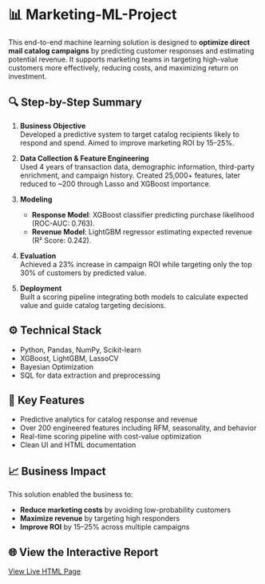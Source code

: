 # 📊 Marketing-ML-Project

This end-to-end machine learning solution is designed to **optimize direct mail catalog campaigns** by predicting customer responses and estimating potential revenue. It supports marketing teams in targeting high-value customers more effectively, reducing costs, and maximizing return on investment.

## 🔍 Step-by-Step Summary

1. **Business Objective**  
   Developed a predictive system to target catalog recipients likely to respond and spend. Aimed to improve marketing ROI by 15–25%.

2. **Data Collection & Feature Engineering**  
   Used 4 years of transaction data, demographic information, third-party enrichment, and campaign history. Created 25,000+ features, later reduced to ~200 through Lasso and XGBoost importance.

3. **Modeling**  
   - **Response Model**: XGBoost classifier predicting purchase likelihood (ROC-AUC: 0.763).  
   - **Revenue Model**: LightGBM regressor estimating expected revenue (R² Score: 0.242).

4. **Evaluation**  
   Achieved a 23% increase in campaign ROI while targeting only the top 30% of customers by predicted value.

5. **Deployment**  
   Built a scoring pipeline integrating both models to calculate expected value and guide catalog targeting decisions.

## ⚙️ Technical Stack

- Python, Pandas, NumPy, Scikit-learn  
- XGBoost, LightGBM, LassoCV  
- Bayesian Optimization  
- SQL for data extraction and preprocessing

## 🚀 Key Features

- Predictive analytics for catalog response and revenue  
- Over 200 engineered features including RFM, seasonality, and behavior  
- Real-time scoring pipeline with cost-value optimization  
- Clean UI and HTML documentation

## 📈 Business Impact

This solution enabled the business to:
- **Reduce marketing costs** by avoiding low-probability customers  
- **Maximize revenue** by targeting high responders  
- **Improve ROI** by 15–25% across multiple campaigns

## 🌐 View the Interactive Report

[View Live HTML Page]([https://your-github-username.github.io/your-repo-name/catalog_ml_project.html](https://github.com/dkanawat/Marketing-ML-Project/blob/main/catalog_ml_project.html))
